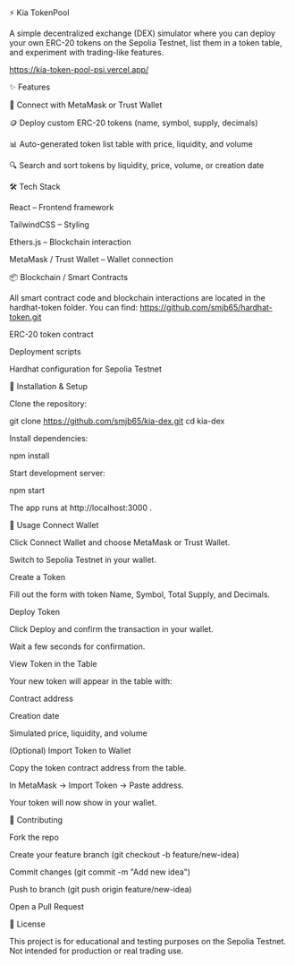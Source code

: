 ⚡ Kia TokenPool

A simple decentralized exchange (DEX) simulator where you can deploy your own ERC-20 tokens on the Sepolia Testnet, list them in a token table, and experiment with trading-like features.

https://kia-token-pool-psi.vercel.app/

✨ Features

🔗 Connect with MetaMask or Trust Wallet

🪙 Deploy custom ERC-20 tokens (name, symbol, supply, decimals)

📊 Auto-generated token list table with price, liquidity, and volume

🔍 Search and sort tokens by liquidity, price, volume, or creation date

🛠️ Tech Stack

React – Frontend framework

TailwindCSS – Styling

Ethers.js – Blockchain interaction

MetaMask / Trust Wallet – Wallet connection

📦 Blockchain / Smart Contracts

All smart contract code and blockchain interactions are located in the hardhat-token folder. You can find:
https://github.com/smjb65/hardhat-token.git 

ERC-20 token contract

Deployment scripts

Hardhat configuration for Sepolia Testnet

🚀 Installation & Setup

Clone the repository:

git clone https://github.com/smjb65/kia-dex.git
cd kia-dex


Install dependencies:

npm install


Start development server:

npm start


The app runs at http://localhost:3000
.

🚦 Usage
Connect Wallet

Click Connect Wallet and choose MetaMask or Trust Wallet.

Switch to Sepolia Testnet in your wallet.

Create a Token

Fill out the form with token Name, Symbol, Total Supply, and Decimals.

Deploy Token

Click Deploy and confirm the transaction in your wallet.

Wait a few seconds for confirmation.

View Token in the Table

Your new token will appear in the table with:

Contract address

Creation date

Simulated price, liquidity, and volume

(Optional) Import Token to Wallet

Copy the token contract address from the table.

In MetaMask → Import Token → Paste address.

Your token will now show in your wallet.

🤝 Contributing

Fork the repo

Create your feature branch (git checkout -b feature/new-idea)

Commit changes (git commit -m "Add new idea")

Push to branch (git push origin feature/new-idea)

Open a Pull Request

📜 License

This project is for educational and testing purposes on the Sepolia Testnet. Not intended for production or real trading use.
